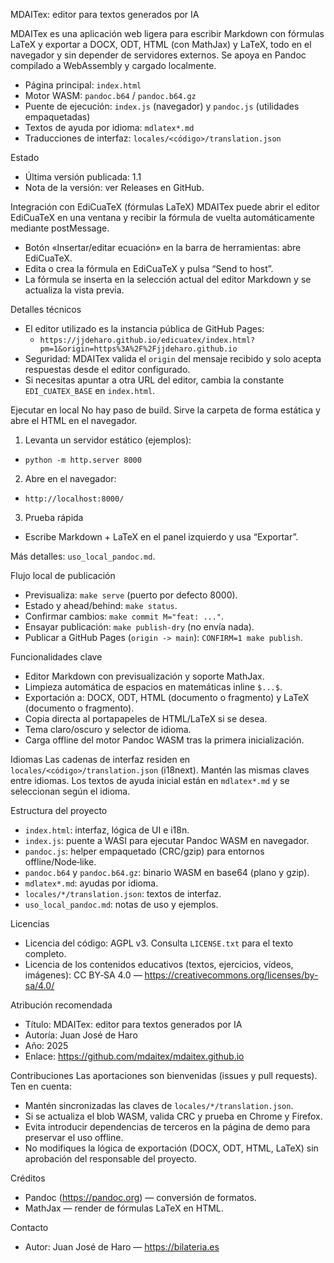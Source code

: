 MDAITex: editor para textos generados por IA
 
MDAITex es una aplicación web ligera para escribir Markdown con fórmulas LaTeX y exportar a DOCX, ODT, HTML (con MathJax) y LaTeX, todo en el navegador y sin depender de servidores externos. Se apoya en Pandoc compilado a WebAssembly y cargado localmente.

- Página principal: `index.html`
- Motor WASM: `pandoc.b64` / `pandoc.b64.gz`
- Puente de ejecución: `index.js` (navegador) y `pandoc.js` (utilidades empaquetadas)
- Textos de ayuda por idioma: `mdlatex*.md`
- Traducciones de interfaz: `locales/<código>/translation.json`

Estado
- Última versión publicada: 1.1
- Nota de la versión: ver Releases en GitHub.

Integración con EdiCuaTeX (fórmulas LaTeX)
MDAITex puede abrir el editor EdiCuaTeX en una ventana y recibir la fórmula de vuelta automáticamente mediante postMessage.

- Botón «Insertar/editar ecuación» en la barra de herramientas: abre EdiCuaTeX.
- Edita o crea la fórmula en EdiCuaTeX y pulsa “Send to host”.
- La fórmula se inserta en la selección actual del editor Markdown y se actualiza la vista previa.

Detalles técnicos
- El editor utilizado es la instancia pública de GitHub Pages:
  - `https://jjdeharo.github.io/edicuatex/index.html?pm=1&origin=https%3A%2F%2Fjjdeharo.github.io`
- Seguridad: MDAITex valida el `origin` del mensaje recibido y solo acepta respuestas desde el editor configurado.
- Si necesitas apuntar a otra URL del editor, cambia la constante `EDI_CUATEX_BASE` en `index.html`.

Ejecutar en local
No hay paso de build. Sirve la carpeta de forma estática y abre el HTML en el navegador.

1) Levanta un servidor estático (ejemplos):
- `python -m http.server 8000`

2) Abre en el navegador:
- `http://localhost:8000/`

3) Prueba rápida
- Escribe Markdown + LaTeX en el panel izquierdo y usa “Exportar”.

Más detalles: `uso_local_pandoc.md`.

Flujo local de publicación
- Previsualiza: `make serve` (puerto por defecto 8000).
- Estado y ahead/behind: `make status`.
- Confirmar cambios: `make commit M="feat: ..."`.
- Ensayar publicación: `make publish-dry` (no envía nada).
- Publicar a GitHub Pages (`origin -> main`): `CONFIRM=1 make publish`.


Funcionalidades clave
- Editor Markdown con previsualización y soporte MathJax.
- Limpieza automática de espacios en matemáticas inline `$...$`.
- Exportación a: DOCX, ODT, HTML (documento o fragmento) y LaTeX (documento o fragmento).
- Copia directa al portapapeles de HTML/LaTeX si se desea.
- Tema claro/oscuro y selector de idioma.
- Carga offline del motor Pandoc WASM tras la primera inicialización.

Idiomas
Las cadenas de interfaz residen en `locales/<código>/translation.json` (i18next). Mantén las mismas claves entre idiomas. Los textos de ayuda inicial están en `mdlatex*.md` y se seleccionan según el idioma.

Estructura del proyecto
- `index.html`: interfaz, lógica de UI e i18n.
- `index.js`: puente a WASI para ejecutar Pandoc WASM en navegador.
- `pandoc.js`: helper empaquetado (CRC/gzip) para entornos offline/Node‑like.
- `pandoc.b64` y `pandoc.b64.gz`: binario WASM en base64 (plano y gzip).
- `mdlatex*.md`: ayudas por idioma.
- `locales/*/translation.json`: textos de interfaz.
- `uso_local_pandoc.md`: notas de uso y ejemplos.

Licencias
- Licencia del código: AGPL v3. Consulta `LICENSE.txt` para el texto completo.
- Licencia de los contenidos educativos (textos, ejercicios, vídeos, imágenes): CC BY‑SA 4.0 — https://creativecommons.org/licenses/by-sa/4.0/

Atribución recomendada
- Título: MDAITex: editor para textos generados por IA
- Autoría: Juan José de Haro
- Año: 2025
- Enlace: https://github.com/mdaitex/mdaitex.github.io

Contribuciones
Las aportaciones son bienvenidas (issues y pull requests). Ten en cuenta:
- Mantén sincronizadas las claves de `locales/*/translation.json`.
- Si se actualiza el blob WASM, valida CRC y prueba en Chrome y Firefox.
- Evita introducir dependencias de terceros en la página de demo para preservar el uso offline.
- No modifiques la lógica de exportación (DOCX, ODT, HTML, LaTeX) sin aprobación del responsable del proyecto.

Créditos
- Pandoc (https://pandoc.org) — conversión de formatos.
- MathJax — render de fórmulas LaTeX en HTML.

Contacto
- Autor: Juan José de Haro — https://bilateria.es
